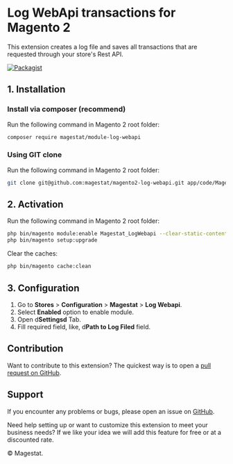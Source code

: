 Log WebApi transactions for Magento 2
=====================

This extension creates a log file and saves all transactions that are requested through your store's Rest API.

[![Packagist](https://img.shields.io/packagist/v/magestat/module-log-webapi.svg)](https://packagist.org/packages/magestat/module-log-webapi)

## 1. Installation

### Install via composer (recommend)


Run the following command in Magento 2 root folder:
```sh
composer require magestat/module-log-webapi
```

### Using GIT clone

Run the following command in Magento 2 root folder:
```sh
git clone git@github.com:magestat/magento2-log-webapi.git app/code/Magestat/LogWebapi
```

## 2. Activation

Run the following command in Magento 2 root folder:
```sh
php bin/magento module:enable Magestat_LogWebapi --clear-static-content
php bin/magento setup:upgrade
```

Clear the caches:
```sh
php bin/magento cache:clean
```

## 3. Configuration

1. Go to **Stores** > **Configuration** > **Magestat** > **Log Webapi**.
2. Select **Enabled** option to enable module.
3. Open d**Settingsd** Tab.
4. Fill required field, like, d**Path to Log Filed** field.

## Contribution

Want to contribute to this extension? The quickest way is to open a [pull request on GitHub](https://help.github.com/articles/using-pull-requests).


## Support

If you encounter any problems or bugs, please open an issue on [GitHub](https://github.com/magestat/magento2-log-webapi/issues).

Need help setting up or want to customize this extension to meet your business needs? If we like your idea we will add this feature for free or at a discounted rate.

© Magestat.
